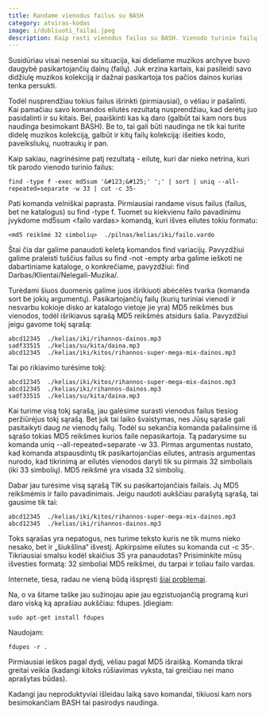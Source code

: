 ```yaml
---
title: Randame vienodus failus su BASH
category: atviras-kodas
image: i/dubliuoti_failai.jpeg
description: Kaip rasti vienodus failus su BASH. Vienodo turinio failų paieška su BASH.
---
```


Susidūriau visai neseniai su situacija, kai dideliame muzikos archyve buvo daugybė pasikartojančių dainų (failų). Juk erzina kartais, kai pasileidi savo didžiulę muzikos kolekciją ir dažnai pasikartoja tos pačios dainos kurias tenka persukti.

Todėl nusprendžiau tokius failus išrinkti (pirmiausiai), o vėliau ir pašalinti. Kai pamačiau savo komandos eilutės rezultatą nusprendžiau, kad derėtų juo pasidalinti ir su kitais. Bei, paaiškinti kas ką daro (galbūt tai kam nors bus naudinga besimokant BASH). Be to, tai gali būti naudinga ne tik kai turite didelę muzikos kolekciją, galbūt ir kitų failų kolekciją: išeities kodo, paveiksliukų, nuotraukų ir pan.

Kaip sakiau, nagrinėsime patį rezultatą - eilutę, kuri dar nieko netrina, kuri tik parodo vienodo turinio failus:

    find -type f -exec md5sum '&#123;&#125;' ';' | sort | uniq --all-repeated=separate -w 33 | cut -c 35-

Pati komanda velniškai paprasta. Pirmiausiai randame visus failus (failus, bet ne katalogus) su find -type f. Tuomet su kiekvienu failo pavadinimu įvykdome md5sum \<failo vardas\> komandą, kuri išves eilutes tokiu formatu:

    <md5 reikšmė 32 simbolių>  ./pilnas/kelias/iki/failo.vardo

Štai čia dar galime panaudoti keletą komandos find variacijų. Pavyzdžiui galime praleisti tuščius failus su find -not -empty arba galime ieškoti ne dabartiniame kataloge, o konkrečiame, pavyzdžiui: find Darbas/Klientai/Nelegali-Muzika/.

Turėdami šiuos duomenis galime juos išrikiuoti abėcėlės tvarka (komanda sort be jokių argumentų). Pasikartojančių failų (kurių turiniai vienodi ir nesvarbu kokioje disko ar katalogo vietoje jie yra) MD5 reikšmės bus vienodos, todėl išrikiavus sąrašą MD5 reikšmės atsidurs šalia. Pavyzdžiui jeigu gavome tokį sąrašą:

    abcd12345  ./kelias/iki/rihannos-dainos.mp3
    sadf33515  ./kelias/su/kita/daina.mp3
    abcd12345  ./kelias/iki/kitos/rihannos-super-mega-mix-dainos.mp3

Tai po rikiavimo turėsime tokį:

    abcd12345  ./kelias/iki/kitos/rihannos-super-mega-mix-dainos.mp3
    abcd12345  ./kelias/iki/rihannos-dainos.mp3
    sadf33515  ./kelias/su/kita/daina.mp3

Kai turime visą tokį sąrašą, jau galėsime surasti vienodus failus tiesiog peržiūrėjus tokį sąrašą. Bet juk tai laiko švaistymas, nes Jūsų sąraše gali pasitaikyti daug *ne* vienodų failų. Todėl su sekančia komanda pašalinsime iš sąrašo tokias MD5 reikšmes kurios faile nepasikartoja. Tą padarysime su komanda uniq --all-repeated=separate -w 33. Pirmas argumentas nustato, kad komanda atspausdintų tik pasikartojančias eilutes, antrasis argumentas nurodo, kad tikrinimą ar eilutės vienodos daryti tik su pirmais 32 simboliais (iki 33 simbolių). MD5 reikšmė yra visada 32 simbolių.

Dabar jau turėsime visą sąrašą TIK su pasikartojančiais failais. Jų MD5 reikšmėmis ir failo pavadinimais. Jeigu naudoti aukščiau parašytą sąrašą, tai gausime tik tai:

    abcd12345  ./kelias/iki/kitos/rihannos-super-mega-mix-dainos.mp3
    abcd12345  ./kelias/iki/rihannos-dainos.mp3

Toks sąrašas yra nepatogus, nes turime teksto kuris ne tik mums nieko nesako, bet ir „šiukšlina“ išvestį. Apkirpsime eilutes su komanda cut -c 35-. Tikriausiai smalsu kodėl skaičius 35 yra panaudotas? Prisiminkite mūsų išvesties formatą: 32 simboliai MD5 reikšmei, du tarpai ir toliau failo vardas.

Internete, tiesa, radau ne vieną būdą išspręsti [šiai problemai](http://www.commandlinefu.com/commands/view/3555/find-duplicate-files-based-on-size-first-then-md5-hash).

Na, o va šitame taške jau sužinojau apie jau egzistuojančią programą kuri daro viską ką aprašiau aukščiau: fdupes. Įdiegiam:

    sudo apt-get install fdupes

Naudojam:

    fdupes -r .

Pirmiausiai ieškos pagal dydį, vėliau pagal MD5 išraišką. Komanda tikrai greitai veikia (kadangi kitoks rūšiavimas vyksta, tai greičiau nei mano aprašytas būdas).

Kadangi jau neproduktyviai išleidau laiką savo komandai, tikiuosi kam nors besimokančiam BASH tai pasirodys naudinga.
